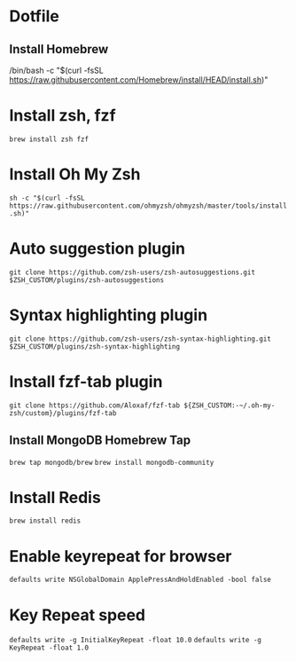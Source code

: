 # Dotfile

## Install Homebrew
/bin/bash -c "$(curl -fsSL https://raw.githubusercontent.com/Homebrew/install/HEAD/install.sh)"

# Install zsh, fzf
`brew install zsh fzf`

# Install Oh My Zsh
`sh -c "$(curl -fsSL https://raw.githubusercontent.com/ohmyzsh/ohmyzsh/master/tools/install.sh)"`

# Auto suggestion plugin
`git clone https://github.com/zsh-users/zsh-autosuggestions.git $ZSH_CUSTOM/plugins/zsh-autosuggestions`

# Syntax highlighting plugin
`git clone https://github.com/zsh-users/zsh-syntax-highlighting.git $ZSH_CUSTOM/plugins/zsh-syntax-highlighting`

# Install fzf-tab plugin
`git clone https://github.com/Aloxaf/fzf-tab ${ZSH_CUSTOM:-~/.oh-my-zsh/custom}/plugins/fzf-tab`

## Install MongoDB Homebrew Tap
`brew tap mongodb/brew`
`brew install mongodb-community`

# Install Redis
`brew install redis`

# Enable keyrepeat for browser
`defaults write NSGlobalDomain ApplePressAndHoldEnabled -bool false`

# Key Repeat speed
`defaults write -g InitialKeyRepeat -float 10.0`
`defaults write -g KeyRepeat -float 1.0`